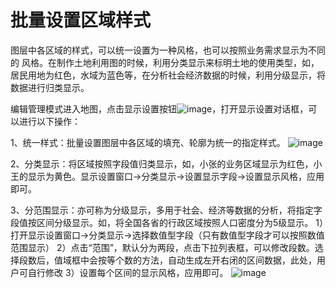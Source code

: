 # 批量设置区域样式

图层中各区域的样式，可以统一设置为一种风格，也可以按照业务需求显示为不同的 风格。在制作土地利用图的时候，利用分类显示来标明土地的使用类型，如，居民用地为红色，水域为蓝色等，在分析社会经济数据的时候，利用分级显示，将数据进行归类显示。

编辑管理模式进入地图，点击显示设置按钮![image](https://pic.dituwuyou.com/map%2Fpicture%2Ficon%2Fheatstyle.png)，打开显示设置对话框，可以进行以下操作：

1、统一样式：批量设置图层中各区域的填充、轮廓为统一的指定样式。
![image](https://pic.dituwuyou.com/map%2Fpicture%2Fregion-style-setting-1.png)

2、分类显示：将区域按照字段值归类显示，如，小张的业务区域显示为红色，小王的显示为黄色。显示设置窗口->分类显示->设置显示字段->设置显示风格，应用即可。


3、分范围显示：亦可称为分级显示，多用于社会、经济等数据的分析，将指定字段值按区间分级显示。如，将全国各省的行政区域按照人口密度分为5级显示。
1）打开显示设置窗口->分类显示->选择数值型字段（只有数值型字段才可以按照数值范围显示）
2）点击“范围”，默认分为两段，点击下拉列表框，可以修改段数。选择段数后，值域框中会按等个数的方法，自动生成左开右闭的区间数据，此处，用户可自行修改
3）设置每个区间的显示风格，应用即可。
![image](https://pic.dituwuyou.com/map%2Fpicture%2Fregion-style-setting-3.png)

